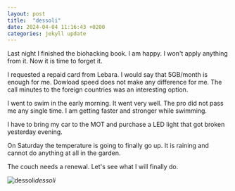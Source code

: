 ```yaml
---
layout: post
title:  "dessoli"
date: 2024-04-04 11:16:43 +0200
categories: jekyll update
---
```


Last night I finished the biohacking book. I am happy. I won't apply anything from it. Now it is time to forget it.  

I requested a repaid card from Lebara. I would say that 5GB/month is enough for me. Dowload speed does not make any difference for me. The call minutes to the foreign countries was an interesting option.  

I went to swim in the early morning. It went very well. The pro did not pass me any single time. I am getting faster and stronger while swimming.  

I have to bring my car to the MOT and purchase a LED light that got broken yesterday evening.  

On Saturday the temperature is going to finally go up. It is raining and cannot do anything at all in the garden.  

The couch needs a renewal. Let's see what I will finally do.  




![dessoli](https://lh3.googleusercontent.com/pw/AP1GczPGR3jgDXBGO45gaTaqLOc4kGIcBpsqw0uX6OuAe1Ik_xfsQDYBCRPpwLNhw0D2tfBOpt8ljxoEGn3YmRuRtMBSBYQeNAalkeAgIphHnPGziosOzsM=w0)*dessoli*&nbsp;



[jekyll-docs]: https://jekyllrb.com/docs/home
[jekyll-gh]:   https://github.com/jekyll/jekyll
[jekyll-talk]: https://talk.jekyllrb.com/
